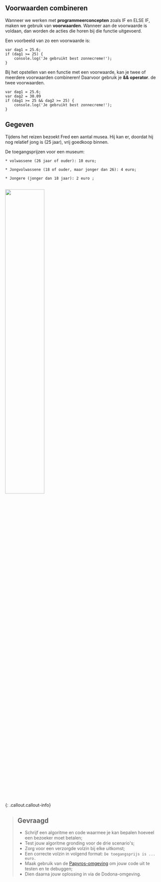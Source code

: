 ## Voorwaarden combineren

Wanneer we werken met **programmeerconcepten** zoals IF en ELSE IF, maken we gebruik van **voorwaarden**. Wanneer aan de voorwaarde is voldaan, 
dan worden de acties die horen bij die functie uitgevoerd. 

Een voorbeeld van zo een voorwaarde is: 

```
var dag1 = 25.6; 
if (dag1 >= 25) {
	console.log('Je gebruikt best zonnecreme!'); 
}
```

Bij het opstellen van een functie met een voorwaarde, kan je twee of meerdere voorwaarden combineren! Daarvoor gebruik je **&& operator**. 
de twee voorwaarden. 

```
var dag1 = 25.6; 
var dag2 = 30.09
if (dag1 >= 25 && dag2 >= 25) {
	console.log('Je gebruikt best zonnecreme!'); 
}
```

## Gegeven

Tijdens het reizen bezoekt Fred een aantal musea. Hij kan er, doordat hij nog relatief jong is (25 jaar), vrij goedkoop binnen. 

De toegangsprijzen voor een museum: 

```
* volwassene (26 jaar of ouder): 10 euro; 

* Jongvolwassene (18 of ouder, maar jonger dan 26): 4 euro; 

* Jongere (jonger dan 18 jaar): 2 euro ; 


```

<img src="https://images.pexels.com/photos/10845471/pexels-photo-10845471.jpeg?auto=compress&cs=tinysrgb&w=1260&h=750&dpr=1" width="50%"/>

{: .callout.callout-info}
> ## Gevraagd
> * Schrijf een algoritme en code waarmee je kan bepalen hoeveel een bezoeker moet betalen; 
> * Test jouw algoritme gronding voor de drie scenario's;
> * Zorg voor een verzorgde volzin bij elke uitkomst;
> * Een correcte volzin in volgend format: `De toegangsprijs is ... euro.`
> * Maak gebruik van de [Papyros-omgeving](https://papyros.dodona.be/?locale=nl&language=JavaScript) om jouw code uit te testen en te debuggen;
> * Dien daarna jouw oplossing in via de Dodona-omgeving. 
